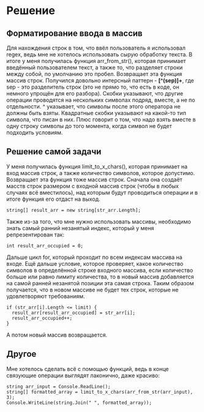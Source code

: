 # Решение

## Форматирование ввода в массив

Для нахождения строк в том, что ввёл пользователь я использовал regex, ведь мне не хотелось использовать сырую обработку текста. В итоге у меня получилась функция arr_from_str(), которая принимает введённый пользователем текст, а также то, что разделяет строки между собой, по умолчанию это пробел. Возвращает эта функция массив строк. Получился довольно интерсный паттерн - **[^(sep)]+**, где sep - это разделитель строк (это не прямо то, что есть в коде, он немного упрощён для его разбора). Скобки указывают, что другие операции проводятся на нескольких символах подряд, вместе, а не по отдельности. ^ указывает, что символы после этого оператора не должны быть взяты. Квадратные скобки указывают на какой-то тип символа, что писан в них. Плюс говорит о том, что надо взять вместе в одну строку символы до того момента, когда символ не будет подходить условиям.

## Решение самой задачи

У меня получилась функция limit_to_x_chars(), которая принимает на вход массив строк, а также количество символов, которое допустимо. Возвращает эта функция тоже массив строк. Сначала она создаёт масств строк размером с входной массив строк (чтобы в любых случаях всё вместилось), над которым будут проводиться операции и в итоге функция его отдаст на выход.
```
string[] result_arr = new string[str_arr.Length];
```
Также из-за того, что мне нужно использовать массивы, необходимо знать самый ранний незанятый индекс, который у меня репрезентирован так:
```
int result_arr_occupied = 0;
```
Дальше цикл for, который проходит по всем индексам массива на входе. Ещё дальше условие, которое проверяет, какое количество символов в определённой строке входного массива, если количество больше или равно лимиту количества, то в новый массив добавляется на самой ранней незанятой позиции эта самая строка. Таким образом получается, что в новом массиве не будет тех строк, которые не удовлетворяют требованиям.
```
if (str_arr[i].Length <= limit) {
  result_arr[result_arr_occupied] = str_arr[i];
  result_arr_occupied++;
}
```
А потом новый массив возвращается.

## Другое

Мне хотелось сделать всё с помощью функций, ведь в конце связующие операции выглядят лаконично, даже красиво:
```
string arr_input = Console.ReadLine();
string[] formatted_array = limit_to_x_chars(arr_from_str(arr_input), 3);
Console.WriteLine(string.Join(" ", formatted_array));
```
